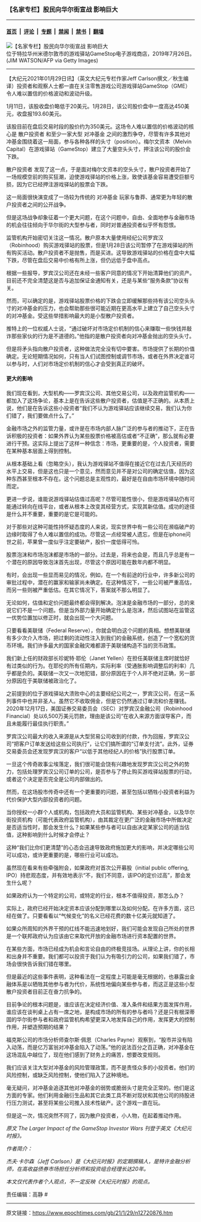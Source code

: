 ### 【名家专栏】股民向华尔街宣战 影响巨大

---

#### [首页](../../../..?n12720876) &nbsp;|&nbsp; [评论](../../../../../epoch-comment?n12720876) &nbsp;|&nbsp; [专题](../../../../../epoch-special?n12720876) &nbsp;|&nbsp; [禁闻](../../../../../epoch-news?n12720876) &nbsp;|&nbsp; [禁书](../../../../../books?n12720876) &nbsp;|&nbsp; [翻墙](https://github.com/gfw-breaker/nogfw/blob/master/README.md?n12720876)


<div><img alt="【名家专栏】股民向华尔街宣战 影响巨大" class="attachment-djy_600_400 size-djy_600_400 wp-post-image" src="https://i.epochtimes.com/assets/uploads/2021/01/Gamestop-1200x666-600x400.jpg"/>
<div class="caption">
 位于特拉华州米德尔敦市的游戏驿站GameStop电子游戏商店，2019年7月26日。(JIM WATSON/AFP via Getty Images)
</div></div><hr/><div class="post_content" id="artbody" itemprop="articleBody">
 <!-- article content begin -->
 <p>
  【大纪元2021年01月29日讯】（英文大纪元专栏作家Jeff Carlson撰文／秋生编译）投资者和观察人士都一直在关注零售游戏公司游戏驿站GameStop（GME）令人难以置信的价格波动和波动升级。
 </p>
 <p>
  1月11日，该股收盘价略低于20美元。1月28日，该公司股价盘中一度高达450美元，收盘报193.60美元。
 </p>
 <p>
  该股目前在盘后交易时段的股价约为350美元。这场令人难以置信的价格波动的核心是
  <ok href="https://www.epochtimes.com/gb/tag/%E6%95%A3%E6%88%B7%E6%8A%95%E8%B5%84%E8%80%85.html">
   散户投资者
  </ok>
  和至少一家大型
  <ok href="https://www.epochtimes.com/gb/tag/%E5%AF%B9%E5%86%B2%E5%9F%BA%E9%87%91.html">
   对冲基金
  </ok>
  之间的激烈争夺，尽管有许多其他对冲基金围绕着这一局面，参与各种各样的头寸（position）。梅尔文资本（Melvin Capital）在游戏驿站（GameStop）建立了大量空头头寸，押注该公司的股价会下跌。
 </p>
 <p>
  <ok href="https://www.epochtimes.com/gb/tag/%E6%95%A3%E6%88%B7%E6%8A%95%E8%B5%84%E8%80%85.html">
   散户投资者
  </ok>
  发现了这一点，于是面对梅尔文资本的空头头寸，散户投资者开始了一场规模空前的购买狂潮，迫使游戏驿站的价格上涨，致使该基金容易遭受巨额亏损，因为它已经押注游戏驿站的股票会下跌。
 </p>
 <p>
  这一局面很快演变成了一场较为传统的
  <ok href="https://www.epochtimes.com/gb/tag/%E5%AF%B9%E5%86%B2%E5%9F%BA%E9%87%91.html">
   对冲基金
  </ok>
  玩家与鲁莽、通常更为年轻的散户投资者之间的公开战争。
 </p>
 <p>
  但是这场战争却象征着一个更大问题，在这个问题中，自由、全面地参与金融市场的机会往往倾向于华尔街的大型参与者，同时对普通投资者似乎怀有怨恨。
 </p>
 <p>
  监管机构开始密切关注这一情况。散户原本大量使用经纪公司罗宾汉（Robinhood）购买游戏驿站的股票，但是1月28日该公司暂停了在游戏驿站的所有购买活动。散户投资者不是抛售，而是买进。这导致游戏驿站的价格在盘中大幅下跌，尽管在盘后交易中价格有所上涨，但仍远低于盘中高点。
 </p>
 <p>
  根据一些报导，罗宾汉公司还在未经一些客户同意的情况下开始清算他们的资产。目前还不完全清楚这是否与追加保证金通知有关，还是与某些“服务条款”协议有关。
 </p>
 <p>
  然而，可以确定的是，游戏驿站股票价格的下跌会立即缓解那些持有该公司空头头寸的对冲基金的压力，也会帮助那些很可能近期在更高水平上建立了自己空头头寸的对冲基金。受这些举措影响最大的是小型散户投资者。
 </p>
 <p>
  推特上的一位权威人士说，“通过破坏对市场定价机制的信心来赚取一些快钱并敲诈那些家伙的行为是不道德的。”他指的是散户投资者向对冲基金抛出的空头头寸。
 </p>
 <p>
  但是将矛头指向散户投资者，这种做法完全没有切中要害。市场提供了长期的价值确定。无论短期情况如何，只有当人们试图控制或调节市场，或者在外界决定谁可以参与时，人们对市场定价机制的信心才会受到真正的破坏。
 </p>
 <h4>
  更大的影响
 </h4>
 <p>
  我们现在看到，大型机构——罗宾汉公司、其他交易公司，以及政府监管机构——都加入了这场争论，基本上是在告诉这些散户投资者，估值是不正确的。从本质上说，他们是在告诉这些小投资者“我们不认为游戏驿站应该继续交易，我们认为你们错了，我们要做点什么了。”
 </p>
 <p>
  金融市场之外的监管力量，或许是在市场内部人脉广泛的参与者的推动下，正在告诉积极的投资者：如果外界认为某些股票价格被高估或者“不正确”，那么就有必要进行干预。这实际上提出了这样一种信念：市场，更重要的是，个人投资者，需要在某种基本层面上得到控制。
 </p>
 <p>
  从根本基础上看（忽略空头），我认为游戏驿站不值得在接近它在过去几天经历的水平上交易，但是这也只是一个意见，然而意见并不是对公司的确定估值，因为这种东西甚至根本不存在。这个问题总是主观性的，最好是在自由市场环境中随时间而定。
 </p>
 <p>
  更进一步说，谁能说游戏驿站估值过高呢？尽管可能性很小，但是游戏驿站仍有可能通过转向在线平台，或者从根本上改变其经营方式，实现其新估值。成功的途径是什么并不重要，重要的是它是可能的。
 </p>
 <p>
  对于那些对这种可能性持怀疑态度的人来说，现实世界中有一些公司在濒临破产的边缘时取得了令人难以置信的成功。尽管这一点经常被人遗忘，但是在iphone问世之前，苹果曾一度似乎注定要破产，股价一度低得可怜。
 </p>
 <p>
  股票泡沫和市场泡沫都是市场的一部分。过去是，将来也会是，而且几乎总是有一个潜在的原因导致泡沫首先出现，尽管这个原因可能在数年内都不明显。
 </p>
 <p>
  有时，会出现一些显而易见的情况，例如，在一个有前途的行业中，许多新公司的审批过程中，潜在的赢家和输家尚未确定。在这种情况下，一些公司被严重高估，而另一些则被严重低估。在其它情况下，答案就不那么明显了。
 </p>
 <p>
  无论如何，估值和定价问题最终都会得到解决。泡沫是金融市场的一部分，总的来说它们不是一个问题。但是当外部力量开始确定什么是泡沫，然后试图站在监管这一优势位置加以修正时，就会出现一个大问题。
 </p>
 <p>
  只要看看美联储（Federal Reserve），你就会明白这个问题的真相。想想美联储有多少次介入市场，把过剩的流动性注入到我们的金融系统，创造了一个宽松的货币环境。我们许多最大的国家金融灾难都源于美联储构造不当的货币政策。
 </p>
 <p>
  我们新上任的财政部长珍妮特‧耶伦（Janet Yellen）在担任美联储主席时就恰好有过类似的行为。在耶伦的所有任期内，实际利率（受通胀影响调整后的利率）几乎都是负的。美联储一次又一次地犯错，部分原因在于个人并不绝对正确，另一部分原因在于美联储被政治化了。
 </p>
 <p>
  之前提到的位于游戏驿站大溃败中心的主要经纪公司之一，罗宾汉公司，在这一系列事件中也并非圣人。虽然它不收取佣金，但是它仍然通过订单流和价差赚钱。2020年12月17日，美国证券交易委员会（SEC）对罗宾汉金融公司（Robinhood Financial）处以6,500万美元罚款，理由是该公司“在收入来源方面误导客户，而且未能履行最佳执行职责。”
 </p>
 <p>
  罗宾汉公司最大的收入来源是从大型贸易公司收到的付款，作为回报，罗宾汉公司“把客户订单发送给这些公司执行”，让它们搞所谓的“订单支付流”。此外，证券交易委员会还发现罗宾汉的客户“以低于其他经纪人的价格”执行股票订单。
 </p>
 <p>
  一旦这个传奇故事尘埃落定，我们很可能会饶有兴趣地发现罗宾汉公司之外的势力，包括处理罗宾汉公司订单的公司，是否参与了停止购买游戏驿站股票的行动，或者这个决定是否完全是公司内部做出的。
 </p>
 <p>
  然而，在这场股市传奇中还有一个更重要的问题，甚至包括以牺牲小投资者利益为代价保护大型内部投资者的问题。
 </p>
 <p>
  当你授权一小群个人或机构，包括政府大员和监管机构、某些对冲基金，以及华尔街投资机构（可能代表政府监管机构），由其裁定在更广泛的金融市场中所做决定是否适当性时，那会发生什么？如果某些参与者可以自由决定某家公司的适当估值，这种影响到什么时候才会停止？
 </p>
 <p>
  这种“我们比你们更清楚”的心态会迅速导致政府施加更大的影响，并决定哪些公司可以成功，或许更重要的是，哪些行业可以成功。
 </p>
 <p>
  虽然现在看来有些牵强附会，如果政府对首次公开募股（initial public offering, IPO）持悲观态度，并有效地表示“不，我们不同意，该IPO的定价过高”，那会发生什么呢？
 </p>
 <p>
  如果政府认为一个特定的公司，或特定的行业，根本不值得投资，那怎么办？
 </p>
 <p>
  实际上，政府已经开始决定资本应该分配到哪里以及如何分配。在许多方面，这已经在做了。只要看看以“气候变化”的名义已经花费的数十亿美元就知道了。
 </p>
 <p>
  如果众所周知的外界干预的红线不能迅速地划好，我们可能会发现自己所处的世界是一个联邦政府认为应该由它来取代开放的金融市场进行资本配置的世界。
 </p>
 <p>
  在某些方面，市场已经成为机会和言论自由的终极竞技场。从理论上讲，你的长相和出身并不重要。我们都可以投资于我们认为有吸引力的公司，如果我们错了，市场会很快告诉我们错在哪里。
 </p>
 <p>
  但是最近的这些事件表明，这种看法在一定程度上可能是毫无根据的，也暴露出金融体系是以牺牲其他参与者为代价，系统性地偏向某些参与者，而这正是这些小型散户投资者目前正在奋力抗争的。
 </p>
 <p>
  目前争论的根本问题是，谁应该在决定经济价值、准入条件和结果方面发挥作用，谁应该在谈判桌上占有一席之地，是构成市场的所有的参与者吗？还是只有根深蒂固的华尔街参与者和政府监管机构希望更深入地发挥自己的作用，发挥更大的控制作用，并塑造预期的结果？
 </p>
 <p>
  福克斯公司的市场分析师查尔斯‧佩恩（Charles Payne）观察到，“股市并没有陷入动荡，而是亿万富翁对冲基金陷入了动荡。”他的说法百分之百正确，对冲基金在这场混乱中越位了，现在他们感到了财务上的痛苦，想要改变规则。
 </p>
 <p>
  我们应该关注大型对冲基金的风险管理政策，而不是责怪众多的小投资者。他们的风险控制，或缺乏风险控制，使他们陷入了这种境地。
 </p>
 <p>
  毫无疑问，对冲基金追逐其他对冲基金的弱势或脆弱头寸是完全正常的。他们是这方面的专家。他们利用金融衍生品和其它此类工具不断对现状和其他公司的持股进行压力测试，甚至将某些公司推入技术性破产。这个游戏一直在玩。
 </p>
 <p>
  但是这一次，情况突然不同了，因为散户投资者，小人物，在起着推动作用。
 </p>
 <p>
  <em>
   原文
   <ok href="https://www.theepochtimes.com/the-larger-impact-of-the-gamestop-investor-wars_3676261.html">
    The Larger Impact of the GameStop Investor Wars
   </ok>
   刊登于英文《大纪元时报》。
  </em>
 </p>
 <p>
  <em>
   作者简介：
  </em>
 </p>
 <p>
  <em>
   杰夫‧卡尔森（Jeff Carlson）是《大纪元时报》的定期撰稿人，是特许金融分析师，在高收益债券市场担任分析师和投资组合经理长达20年。
  </em>
 </p>
 <p>
  <em>
   本文仅代表作者个人观点，不一定反映《大纪元时报》的观点。
  </em>
 </p>
 <p>
  责任编辑：高静 #
 </p>
 <!-- article content end -->
 <div id="below_article_ad">
 </div>
</div>


---

原文链接：https://www.epochtimes.com/gb/21/1/29/n12720876.htm